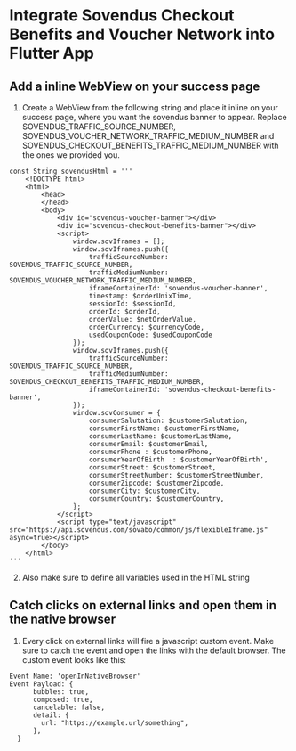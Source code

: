 # Integrate Sovendus Checkout Benefits and Voucher Network into Flutter App

## Add a inline WebView on your success page
1. Create a WebView from the following string and place it inline on your success page, where you want the sovendus banner to appear. Replace SOVENDUS_TRAFFIC_SOURCE_NUMBER, SOVENDUS_VOUCHER_NETWORK_TRAFFIC_MEDIUM_NUMBER and SOVENDUS_CHECKOUT_BENEFITS_TRAFFIC_MEDIUM_NUMBER with the ones we provided you. 
```
const String sovendusHtml = '''
    <!DOCTYPE html>
    <html>
        <head>
        </head>
        <body>
            <div id="sovendus-voucher-banner"></div>
            <div id="sovendus-checkout-benefits-banner"></div>
            <script>
                window.sovIframes = [];
                window.sovIframes.push({
                    trafficSourceNumber: SOVENDUS_TRAFFIC_SOURCE_NUMBER,
                    trafficMediumNumber: SOVENDUS_VOUCHER_NETWORK_TRAFFIC_MEDIUM_NUMBER,
                    iframeContainerId: 'sovendus-voucher-banner',
                    timestamp: $orderUnixTime,
                    sessionId: $sessionId,
                    orderId: $orderId,
                    orderValue: $netOrderValue,
                    orderCurrency: $currencyCode,
                    usedCouponCode: $usedCouponCode
                });
                window.sovIframes.push({
                    trafficSourceNumber: SOVENDUS_TRAFFIC_SOURCE_NUMBER,
                    trafficMediumNumber: SOVENDUS_CHECKOUT_BENEFITS_TRAFFIC_MEDIUM_NUMBER,
                    iframeContainerId: 'sovendus-checkout-benefits-banner',
                });
                window.sovConsumer = {
                    consumerSalutation: $customerSalutation,
                    consumerFirstName: $customerFirstName,
                    consumerLastName: $customerLastName,
                    consumerEmail: $customerEmail,
                    consumerPhone : $customerPhone,   
                    consumerYearOfBirth  : $customerYearOfBirth',   
                    consumerStreet: $customerStreet,
                    consumerStreetNumber: $customerStreetNumber,
                    consumerZipcode: $customerZipcode,
                    consumerCity: $customerCity,
                    consumerCountry: $customerCountry,
                };
            </script>
            <script type="text/javascript" src="https://api.sovendus.com/sovabo/common/js/flexibleIframe.js" async=true></script>
        </body>
    </html>
'''
```

2. Also make sure to define all variables used in the HTML string

## Catch clicks on external links and open them in the native browser
1. Every click on external links will fire a javascript custom event. Make sure to catch the event and open the links with the default browser. The custom event looks like this:
```
Event Name: 'openInNativeBrowser'
Event Payload: {
      bubbles: true,
      composed: true,
      cancelable: false,
      detail: {
        url: "https://example.url/something",
      },
  }

```
